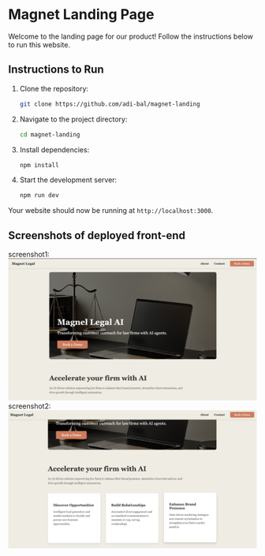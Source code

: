# Magnet Landing Page

Welcome to the landing page for our product! Follow the instructions below to run this website.

## Instructions to Run

1. Clone the repository:
    ```sh
    git clone https://github.com/adi-bal/magnet-landing
    ```
2. Navigate to the project directory:
    ```sh
    cd magnet-landing
    ```
3. Install dependencies:
    ```sh
    npm install
    ```
4. Start the development server:
    ```sh
    npm run dev
    ```

Your website should now be running at `http://localhost:3000`.

## Screenshots of deployed front-end
screenshot1:
![alt text](src/assets/webpagesc.png)
screenshot2:
![alt text](src/assets/webpagesc2.png)
